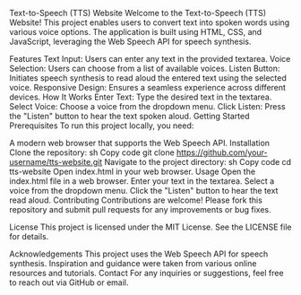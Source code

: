 Text-to-Speech (TTS) Website
Welcome to the Text-to-Speech (TTS) Website! This project enables users to convert text into spoken words using various voice options. The application is built using HTML, CSS, and JavaScript, leveraging the Web Speech API for speech synthesis.

Features
Text Input: Users can enter any text in the provided textarea.
Voice Selection: Users can choose from a list of available voices.
Listen Button: Initiates speech synthesis to read aloud the entered text using the selected voice.
Responsive Design: Ensures a seamless experience across different devices.
How It Works
Enter Text: Type the desired text in the textarea.
Select Voice: Choose a voice from the dropdown menu.
Click Listen: Press the "Listen" button to hear the text spoken aloud.
Getting Started
Prerequisites
To run this project locally, you need:

A modern web browser that supports the Web Speech API.
Installation
Clone the repository:
sh
Copy code
git clone https://github.com/your-username/tts-website.git
Navigate to the project directory:
sh
Copy code
cd tts-website
Open index.html in your web browser.
Usage
Open the index.html file in a web browser.
Enter your text in the textarea.
Select a voice from the dropdown menu.
Click the "Listen" button to hear the text read aloud.
Contributing
Contributions are welcome! Please fork this repository and submit pull requests for any improvements or bug fixes.

License
This project is licensed under the MIT License. See the LICENSE file for details.

Acknowledgements
This project uses the Web Speech API for speech synthesis.
Inspiration and guidance were taken from various online resources and tutorials.
Contact
For any inquiries or suggestions, feel free to reach out via GitHub or email.
